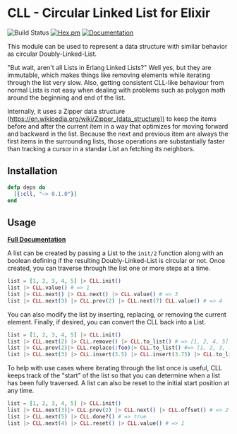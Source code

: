 # CLL - Circular Linked List for Elixir

![Build Status](https://github.com/pkinney/cll/actions/workflows/ci.yaml/badge.svg)
[![Hex.pm](https://img.shields.io/hexpm/v/cll.svg)](https://hex.pm/packages/cll)
[![Documentation](https://img.shields.io/badge/documentation-gray)](https://hexdocs.pm/cll)

This module can be used to represent a data structure with similar behavior
as circular Doubly-Linked-List.

"But wait, aren't all Lists in Erlang Linked Lists?"  Well yes, but they
are immutable, which makes things like removing elements while iterating
through the list very slow.  Also, getting consistent CLL-like behaviour
from normal Lists is not easy when dealing with problems such as polygon
math around the beginning and end of the list.

Internally, it uses a Zipper data structure
(https://en.wikipedia.org/wiki/Zipper_(data_structure))
to keep the items before and
after the current item in a way that optimizes for moving forward and
backward in the list.  Because the next and previous item are always the
first items in the surrounding lists, those operations are substantially
faster than tracking a cursor in a standar List an fetching its neighbors.

## Installation

```elixir
defp deps do
  [{:cll, "~> 0.1.0"}]
end
```

## Usage

**[Full Documentation](https://hexdocs.pm/cll/CLL.html)**

A list can be created by passing a List to the `init/2` function along with
an boolean defining if the resulting Doubly-Linked-List is circular or not.
Once created, you can traverse through the list one or more steps at a time.

```elixir
list = [1, 2, 3, 4, 5] |> CLL.init()
list |> CLL.value() # => 1
list |> CLL.next() |> CLL.next() |> CLL.value() # => 3
list |> CLL.next(3) |> CLL.prev(2) |> CLL.next(7) CLL.value() # => 4
```

You can also modify the list by inserting, replacing, or removing the current
element.  Finally, if desired, you can convert the CLL back into a List.

```elixir
list = [1, 2, 3, 4, 5] |> CLL.init()
list |> CLL.next(2) |> CLL.remove() |> CLL.to_list() # => [1, 2, 4, 5]
list |> CLL.prev(2)|> CLL.replace(:foo)|> CLL.to_list() #=> [1, 2, 3, :foo, 5]
list |> CLL.next(3) |> CLL.insert(3.5) |> CLL.insert(3.75) |> CLL.to_list() # => [1, 2, 3, 3.5, 3.75, 4, 5]
```

To help with use cases where iterating through the list once is useful, CLL
keeps track of the "start" of the list so that you can determine when a list
has been fully traversed.  A list can also be reset to the initial start
position at any time.

```elixir
list = [1, 2, 3, 4, 5] |> CLL.init()
list |> CLL.next(3)|> CLL.prev(2) |> CLL.next() |> CLL.offset() # => 2
list |> CLL.next(5) |> CLL.done?() # => true
list |> CLL.next(4) |> CLL.reset() |> CLL.value() # => 1
```
